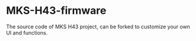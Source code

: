 # MKS-H43-firmware
The source code of MKS H43 project, can be forked to customize your own UI and functions.
